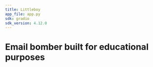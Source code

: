 ```yaml
---
title: Littleboy
app_file: app.py
sdk: gradio
sdk_version: 4.12.0
---
```

# Email bomber built for educational purposes
